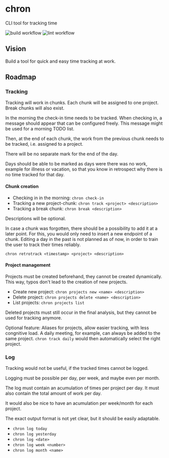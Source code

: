 # chron
CLI tool for tracking time

![build workflow](https://github.com/pscheede/chron/actions/workflows/build_test.yml/badge.svg?event=push)
![lint workflow](https://github.com/pscheede/chron/actions/workflows/lint.yml/badge.svg?event=push)

## Vision

Build a tool for quick and easy time tracking at work.

## Roadmap

### Tracking

Tracking will work in chunks.
Each chunk will be assigned to one project.
Break chunks will also exist.

In the morning the check-in time needs to be tracked. When checking in, a message should appear that can be configured freely. This message might be used for a morning TODO list.

Then, at the end of each chunk, the work from the previous chunk needs to be tracked,
i.e. assigned to a project.

There will be no separate mark for the end of the day.

Days should be able to be marked as days were there was no work, example for illness or vacation, so that you know in retrospect why there is no time tracked for that day.

#### Chunk creation

- Checking in in the morning: `chron check-in`
- Tracking a new project-chunk: `chron track <project> <description>`
- Tracking a break chunk: `chron break <description>`

Descriptions will be optional.

In case a chunk was forgotten, there should be a possibility to add it at a later point.
For this, you would only need to insert a new endpoint of a chunk.
Editing a day in the past is not planned as of now, in order to train the user to track
their times reliably.

`chron retrotrack <timestamp> <project> <description>`

#### Project management

Projects must be created beforehand, they cannot be created dynamically.
This way, typos don't lead to the creation of new projects.

- Create new project: `chron projects new <name> <description>`
- Delete project: `chron projects delete <name> <description>`
- List projects: `chron projects list`

Deleted projects must still occur in the final analysis, but they cannot be used
for tracking anymore.

Optional feature: Aliases for projects, allow easier tracking, with less congnitive load.
A daily meeting, for example, can always be added to the same project.
`chron track daily` would then automatically select the right project.

### Log

Tracking would not be useful, if the tracked times cannot be logged.

Logging must be possible per day, per week, and maybe even per month.

The log must contain an acumulation of times per project per day.
It must also contain the total amount of work per day.

It would also be nice to have an acumulation per week/month for each project.

The exact output format is not yet clear, but it should be easily adaptable.

- `chron log today`
- `chron log yesterday`
- `chron log <date>`
- `chron log week <number>`
- `chron log month <name>`

